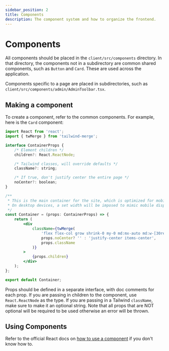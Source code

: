 ```yaml
---
sidebar_position: 2
title: Components
description: The component system and how to organize the frontend.
---
```


# Components

All components should be placed in the `client/src/components` directory. In that directory, the components not in a subdirectory are common shared components, such as `Button` and `Card`. These are used across the application.

Components specific to a page are placed in subdirectories, such as `client/src/components/admin/AdminToolbar.tsx`.

## Making a component

To create a component, refer to the common components. For example, here is the `Card` component:

```jsx
import React from 'react';
import { twMerge } from 'tailwind-merge';

interface ContainerProps {
    /* Element children */
    children?: React.ReactNode;

    /* Tailwind classes, will override defaults */
    className?: string;

    /* If true, don't justify center the entire page */
    noCenter?: boolean;
}

/**
 * This is the main container for the site, which is optimized for mobile.
 * On desktop devices, a set width will be imposed to mimic mobile displays.
 */
const Container = (props: ContainerProps) => {
    return (
        <div
            className={twMerge(
                'flex flex-col grow shrink-0 my-0 md:mx-auto md:w-[30rem] min-h-full',
                props.noCenter? '' : 'justify-center items-center',
                props.className
            )}
        >
            {props.children}
        </div>
    );
};

export default Container;
```

Props should be defined in a separate interface, with doc comments for each prop. If you are passing in children to the component, use `React.ReactNode` as the type. If you are passing in a Tailwind `className`, make sure to make it an optional string. Note that all props that are NOT optional will be required to be used otherwise an error will be thrown.

## Using Components

Refer to the official React docs on [how to use a component](https://react.dev/learn/your-first-component#using-a-component) if you don't know how to.
